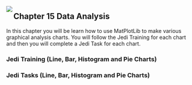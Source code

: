 <img align="left" src="http://hermonswebsites.com/Classes/CS/python.png"><H2>Chapter 15 Data Analysis</H2>

In this chapter you will be learn how to use MatPlotLib to make various graphical analysis charts. You will follow the Jedi
Training for each chart and then you will complete a Jedi Task for each chart.

<h3>Jedi Training (Line, Bar, Histogram and Pie Charts)</h3>
<h3>Jedi Tasks (Line, Bar, Histogram and Pie Charts)</h3>
